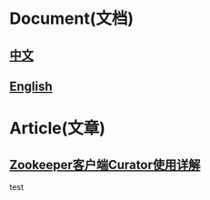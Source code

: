 # Document(文档)
## [中文](https://github.com/zjcscut/zookeeper-console/blob/master/src/main/resources/doc/doc_zh_cn.md)
## [English](https://github.com/zjcscut/zookeeper-console/blob/master/src/main/resources/doc/doc_en.md)

# Article(文章)
## [Zookeeper客户端Curator使用详解](https://www.jianshu.com/p/70151fc0ef5d)

test
